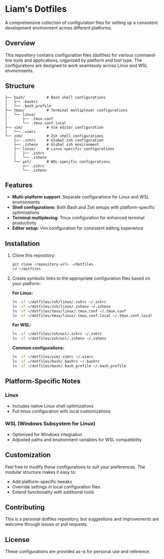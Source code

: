 # Liam's Dotfiles

A comprehensive collection of configuration files for setting up a consistent development environment across different platforms.

## Overview

This repository contains configuration files (dotfiles) for various command-line tools and applications, organized by platform and tool type. The configurations are designed to work seamlessly across Linux and WSL environments.

## Structure

```
├── bash/          # Bash shell configurations
│   ├── .bashrc
│   └── .bash_profile
├── tmux/          # Terminal multiplexer configurations
│   └── linux/
│       ├── .tmux.conf
│       └── .tmux.conf.local
├── vim/           # Vim editor configuration
│   └── .vimrc
└── zsh/           # Zsh shell configurations
    ├── .zshrc     # Global zsh configuration
    ├── .zshenv    # Global zsh environment
    ├── linux/     # Linux-specific configurations
    │   ├── .zshrc
    │   └── .zshenv
    └── wsl/       # WSL-specific configurations
        ├── .zshrc
        └── .zshenv
```

## Features

- **Multi-platform support**: Separate configurations for Linux and WSL environments
- **Shell configurations**: Both Bash and Zsh setups with platform-specific optimizations
- **Terminal multiplexing**: Tmux configuration for enhanced terminal productivity
- **Editor setup**: Vim configuration for consistent editing experience

## Installation

1. Clone this repository:
   ```bash
   git clone <repository-url> ~/dotfiles
   cd ~/dotfiles
   ```

2. Create symbolic links to the appropriate configuration files based on your platform:

   **For Linux:**
   ```bash
   ln -sf ~/dotfiles/zsh/linux/.zshrc ~/.zshrc
   ln -sf ~/dotfiles/zsh/linux/.zshenv ~/.zshenv
   ln -sf ~/dotfiles/tmux/linux/.tmux.conf ~/.tmux.conf
   ln -sf ~/dotfiles/tmux/linux/.tmux.conf.local ~/.tmux.conf.local
   ```

   **For WSL:**
   ```bash
   ln -sf ~/dotfiles/zsh/wsl/.zshrc ~/.zshrc
   ln -sf ~/dotfiles/zsh/wsl/.zshenv ~/.zshenv
   ```

   **Common configurations:**
   ```bash
   ln -sf ~/dotfiles/vim/.vimrc ~/.vimrc
   ln -sf ~/dotfiles/bash/.bashrc ~/.bashrc
   ln -sf ~/dotfiles/bash/.bash_profile ~/.bash_profile
   ```

## Platform-Specific Notes

### Linux
- Includes native Linux shell optimizations
- Full tmux configuration with local customizations

### WSL (Windows Subsystem for Linux)
- Optimized for Windows integration
- Adjusted paths and environment variables for WSL compatibility

## Customization

Feel free to modify these configurations to suit your preferences. The modular structure makes it easy to:
- Add platform-specific tweaks
- Override settings in local configuration files
- Extend functionality with additional tools

## Contributing

This is a personal dotfiles repository, but suggestions and improvements are welcome through issues or pull requests.

## License

These configurations are provided as-is for personal use and reference.